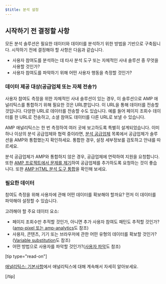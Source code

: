 ```yaml
---
$title: 분석 설정
---
```


## 시작하기 전 결정할 사항

모든 분석 솔루션은 필요한 데이터와
데이터를 분석하기 위한 방법을 기반으로 구축됩니다. 시작하기 전에 결정해야 할 사항은 다음과 같습니다.

* 사용자 참여도를 분석하는 데 타사 분석 도구 또는
자체적인 사내 솔루션 중 무엇을 사용할 것인가?
* 사용자 참여도를 파악하기 위해 어떤 사용자 행동을 측정할 것인가?

### 데이터 제공 대상(공급업체 또는 자체 전송?)

사용자 참여도 측정을 위한 자체적인 사내 솔루션이 있는 경우,
이 솔루션으로 AMP 애널리틱스를 통합하기 위해 필요한 것은 URL뿐입니다.
이 URL을 통해 데이터를 전송할 것입니다.
다양한 URL로 데이터를 전송할 수도 있습니다.
예를 들어 페이지 조회수 데이터를 한 URL로 전송하고,
소셜 참여도 데이터를 다른 URL로 보낼 수 있습니다.

AMP 애널리틱스는 한 번 측정하여 여러 곳에 보고하도록 특별히 설계되었습니다.
이미 하나 이상의 분석 공급업체와 협력 중이라면,
[분석 공급업체](analytics-vendors.md) 목록에서 공급업체가 솔루션을 AMP와 통합했는지 확인하세요.
통합한 경우, 설정 세부정보를 검토하고 안내를 따르세요.

분석 공급업체가 AMP와 통합하지 않은 경우,
공급업체에 연락하여 지원을 요청합니다.
또한 [AMP 프로젝트에서 문제를 제기](https://github.com/ampproject/amphtml/issues/new)하여
공급업체를 추가하도록 요청하는 것이 좋습니다.
또한
[AMP HTML 분석 도구 통합](https://github.com/ampproject/amphtml/blob/master/extensions/amp-analytics/integrating-analytics.md)을 확인해 보세요.

### 필요한 데이터

참여도 측정을 위해 사용자에 관해 어떤 데이터를 확보해야 할까요?
먼저 이 데이터를 파악해야 설정할 수 있습니다.

고려해야 할 주요 데이터 요소:

* 페이지 조회수만 추적할 것인가, 아니면 추가 사용자 참여도 패턴도 추적할 것인가?
([amp-pixel 또는 amp-analytics](../../../../documentation/components/reference/amp-pixel.md#amp-pixel과-amp-analytics-중-무엇을-사용해야-할까요)도 참조)
* 사용자, 콘텐츠, 기기 또는 브라우저에 관한
어떤 유형의 데이터를 확보할 것인가? ([Variable substitution](analytics_basics.md#변수-치환)도 참조)
* 어떤 방법으로 사용자를 파악할 것인가?([사용자 파악](analytics_basics.md#변수-치환)도 참조)

[tip type="read-on"]

[애널리틱스: 기본사항](analytics_basics.md)에서 애널리틱스에 대해 계속해서 자세히 알아보세요.

[/tip]
